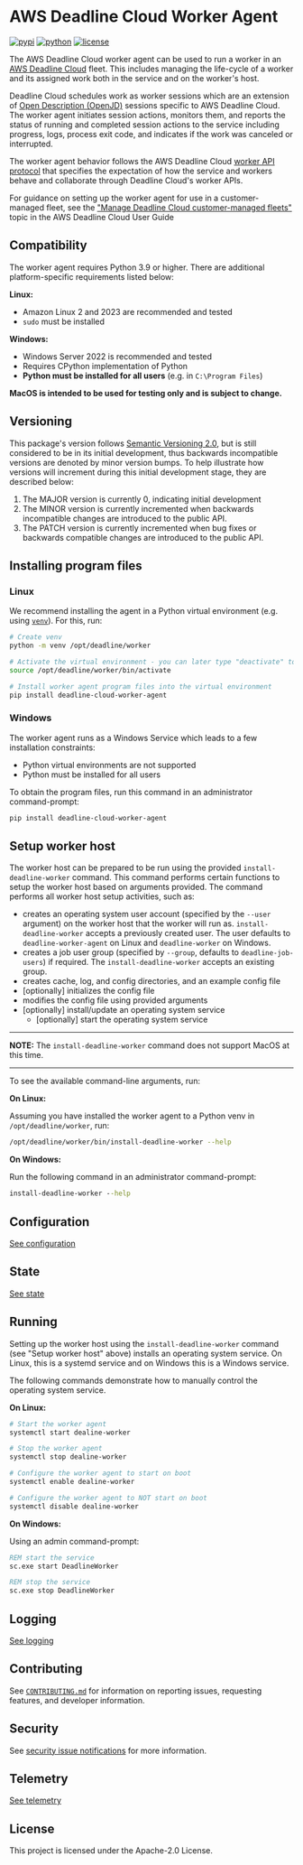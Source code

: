 # AWS Deadline Cloud Worker Agent

[![pypi](https://img.shields.io/pypi/v/deadline-cloud-worker-agent.svg)](https://pypi.python.org/pypi/deadline-cloud-worker-agent)
[![python](https://img.shields.io/pypi/pyversions/deadline-cloud-worker-agent.svg?style=flat)](https://pypi.python.org/pypi/deadline-cloud-worker-agent)
[![license](https://img.shields.io/pypi/l/deadline-cloud-worker-agent.svg?style=flat)](https://github.com/aws-deadline/deadline-cloud-worker-agent/blob/mainline/LICENSE)

The AWS Deadline Cloud worker agent can be used to run a worker in an
[AWS Deadline Cloud][deadline-cloud] fleet. This includes managing the life-cycle of a worker and
its assigned work both in the service and on the worker's host.

Deadline Cloud schedules work as worker sessions which are an extension of
[Open Description (OpenJD)][openjd] sessions specific to AWS Deadline Cloud. The worker agent
initiates session actions, monitors them, and reports the status of running and completed session
actions to the service including progress, logs, process exit code, and indicates if the work was
canceled or interrupted.

The worker agent behavior follows the AWS Deadline Cloud [worker API protocol][protocol] that
specifies the expectation of how the service and workers behave and collaborate through Deadline
Cloud's worker APIs.

For guidance on setting up the worker agent for use in a customer-managed fleet, see the
["Manage Deadline Cloud customer-managed fleets"][manage-cmf-docs] topic in the AWS Deadline Cloud
User Guide 

[deadline-cloud]: https://docs.aws.amazon.com/deadline-cloud/latest/userguide/what-is-deadline-cloud.html
[manage-cmf-docs]: https://docs.aws.amazon.com/deadline-cloud/latest/userguide/manage-cmf.html
[openjd]: https://github.com/OpenJobDescription/openjd-specifications/wiki
[protocol]: https://github.com/aws-deadline/deadline-cloud-worker-agent/blob/release/docs/worker_api_protocol.md

## Compatibility

The worker agent requires Python 3.9 or higher. There are additional platform-specific requirements
listed below:

**Linux:**

*   Amazon Linux 2 and 2023 are recommended and tested
*   `sudo` must be installed

**Windows:**

*   Windows Server 2022 is recommended and tested
*   Requires CPython implementation of Python
*   **Python must be installed for all users** (e.g. in `C:\Program Files`)

**MacOS is intended to be used for testing only and is subject to change.**

## Versioning

This package's version follows [Semantic Versioning 2.0](https://semver.org/), but is still
considered to be in its initial development, thus backwards incompatible versions are denoted by
minor version bumps. To help illustrate how versions will increment during this initial development
stage, they are described below:

1. The MAJOR version is currently 0, indicating initial development
2. The MINOR version is currently incremented when backwards incompatible changes are introduced to the public API.
3. The PATCH version is currently incremented when bug fixes or backwards compatible changes are introduced to the public API.

## Installing program files

### Linux

We recommend installing the agent in a Python virtual environment (e.g. using [`venv`][venv]). For
this, run:

```sh
# Create venv
python -m venv /opt/deadline/worker

# Activate the virtual environment - you can later type "deactivate" to exit the environment
source /opt/deadline/worker/bin/activate

# Install worker agent program files into the virtual environment
pip install deadline-cloud-worker-agent
```

[venv]: https://docs.python.org/3/library/venv.html

### Windows

The worker agent runs as a Windows Service which leads to a few installation constraints:

*   Python virtual environments are not supported
*   Python must be installed for all users

To obtain the program files, run this command in an administrator command-prompt:

```sh
pip install deadline-cloud-worker-agent
```


## Setup worker host

The worker host can be prepared to be run using the provided `install-deadline-worker` command. This
command performs certain functions to setup the worker host based on arguments provided. The
command performs all worker host setup activities, such as:

*   creates an operating system user account (specified by the `--user` argument) on the worker
    host that the worker will run as. `install-deadline-worker` accepts a previously created user.
    The user defaults to `deadline-worker-agent` on Linux and `deadline-worker` on Windows.
*   creates a job user group (specified by `--group`, defaults to `deadline-job-users`) if required. The
    `install-deadline-worker` accepts an existing group.
*   creates cache, log, and config directories, and an example config file
*   [optionally] initializes the config file
*   modifies the config file using provided arguments
*   [optionally] install/update an operating system service
    *   [optionally] start the operating system service

---

**NOTE:** The `install-deadline-worker` command does not support MacOS at this time.

---

To see the available command-line arguments, run:

**On Linux:**

Assuming you have installed the worker agent to a Python venv in `/opt/deadline/worker`, run:

```sh
/opt/deadline/worker/bin/install-deadline-worker --help
```

**On Windows:**

Run the following command in an administrator command-prompt:

```bat
install-deadline-worker --help
``` 

## Configuration

[See configuration](https://github.com/aws-deadline/deadline-cloud-worker-agent/blob/release/docs/configuration.md)

## State

[See state](https://github.com/aws-deadline/deadline-cloud-worker-agent/blob/release/docs/state.md)

## Running

Setting up the worker host using the `install-deadline-worker` command (see "Setup worker host"
above) installs an operating system service. On Linux, this is a systemd service and on Windows this
is a Windows service.

The following commands demonstrate how to manually control the operating system service.

**On Linux:**

```sh
# Start the worker agent
systemctl start dealine-worker

# Stop the worker agent
systemctl stop dealine-worker

# Configure the worker agent to start on boot
systemctl enable dealine-worker

# Configure the worker agent to NOT start on boot
systemctl disable dealine-worker
```

**On Windows:**

Using an admin command-prompt:

```bat
REM start the service
sc.exe start DeadlineWorker

REM stop the service
sc.exe stop DeadlineWorker
```

## Logging

[See logging](https://github.com/aws-deadline/deadline-cloud-worker-agent/blob/release/docs/logging.md)

## Contributing

See [`CONTRIBUTING.md`](https://github.com/aws-deadline/deadline-cloud-worker-agent/blob/mainline/CONTRIBUTING.md)
for information on reporting issues, requesting features, and developer information.

## Security

See [security issue notifications](https://github.com/aws-deadline/deadline-cloud-worker-agent/blob/release/CONTRIBUTING.md#security-issue-notifications) for more information.

## Telemetry

[See telemetry](https://github.com/aws-deadline/deadline-cloud-worker-agent/blob/release/docs/telemetry.md)

## License

This project is licensed under the Apache-2.0 License.
